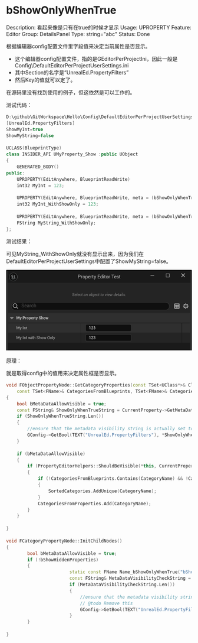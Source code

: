 # bShowOnlyWhenTrue

Description: 看起来像是只有在true的时候才显示
Usage: UPROPERTY
Feature: Editor
Group: DetailsPanel
Type: string="abc"
Status: Done

根据编辑器config配置文件里字段值来决定当前属性是否显示。

- 这个编辑器config配置文件，指的是GEditorPerProjectIni，因此一般是Config\DefaultEditorPerProjectUserSettings.ini
- 其中Section的名字是“UnrealEd.PropertyFilters”
- 然后Key的值就可以定了。

在源码里没有找到使用的例子，但这依然是可以工作的。

测试代码：

```cpp
D:\github\GitWorkspace\Hello\Config\DefaultEditorPerProjectUserSettings.ini
[UnrealEd.PropertyFilters]
ShowMyInt=true
ShowMyString=false

UCLASS(BlueprintType)
class INSIDER_API UMyProperty_Show :public UObject
{
	GENERATED_BODY()
public:
	UPROPERTY(EditAnywhere, BlueprintReadWrite)
	int32 MyInt = 123;

	UPROPERTY(EditAnywhere, BlueprintReadWrite, meta = (bShowOnlyWhenTrue = "ShowMyInt"))
	int32 MyInt_WithShowOnly = 123;

	UPROPERTY(EditAnywhere, BlueprintReadWrite, meta = (bShowOnlyWhenTrue = "ShowMyString"))
	FString MyString_WithShowOnly;
};
```

测试结果：

可见MyString_WithShowOnly就没有显示出来，因为我们在DefaultEditorPerProjectUserSettings中配置了ShowMyString=false。

![Untitled](bShowOnlyWhenTrue/Untitled.png)

原理：

就是取得config中的值用来决定属性框是否显示。

```cpp
void FObjectPropertyNode::GetCategoryProperties(const TSet<UClass*>& ClassesToConsider, const FProperty* CurrentProperty, bool bShouldShowDisableEditOnInstance, bool bShouldShowHiddenProperties,
	const TSet<FName>& CategoriesFromBlueprints, TSet<FName>& CategoriesFromProperties, TArray<FName>& SortedCategories)
{
	bool bMetaDataAllowVisible = true;
	const FString& ShowOnlyWhenTrueString = CurrentProperty->GetMetaData(Name_bShowOnlyWhenTrue);
	if (ShowOnlyWhenTrueString.Len())
	{
		//ensure that the metadata visibility string is actually set to true in order to show this property
		GConfig->GetBool(TEXT("UnrealEd.PropertyFilters"), *ShowOnlyWhenTrueString, bMetaDataAllowVisible, GEditorPerProjectIni);
	}
	
	if (bMetaDataAllowVisible)
	{
		if (PropertyEditorHelpers::ShouldBeVisible(*this, CurrentProperty) && !HiddenCategories.Contains(CategoryName))
		{
			if (!CategoriesFromBlueprints.Contains(CategoryName) && !CategoriesFromProperties.Contains(CategoryName))
			{
				SortedCategories.AddUnique(CategoryName);
			}
			CategoriesFromProperties.Add(CategoryName);
		}
	}

}

void FCategoryPropertyNode::InitChildNodes()
{
		bool bMetaDataAllowVisible = true;
		if (!bShowHiddenProperties)
		{
						static const FName Name_bShowOnlyWhenTrue("bShowOnlyWhenTrue");
						const FString& MetaDataVisibilityCheckString = It->GetMetaData(Name_bShowOnlyWhenTrue);
						if (MetaDataVisibilityCheckString.Len())
						{
							//ensure that the metadata visibility string is actually set to true in order to show this property
							// @todo Remove this
							GConfig->GetBool(TEXT("UnrealEd.PropertyFilters"), *MetaDataVisibilityCheckString, bMetaDataAllowVisible, GEditorPerProjectIni);
						}
		}

}
```